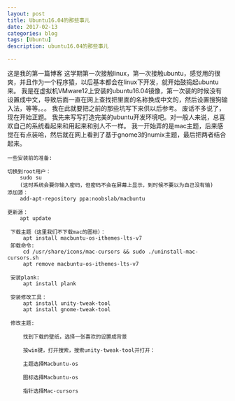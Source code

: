 ```yaml
---
layout: post
title: Ubuntu16.04的那些事儿
date: 2017-02-13
categories: blog
tags: [Ubuntu]
description: ubuntu16.04的那些事儿

---
```


这是我的第一篇博客
这学期第一次接触linux，第一次接触ubuntu，感觉用的很爽，并且作为一个程序猿，以后基本都会在linux下开发，就开始鼓捣起ubuntu来。
我是在虚拟机VMware12上安装的ubuntu16.04镜像，第一次装的时候没有设置成中文，导致后面一直在网上查找把里面的名称换成中文的，然后设置搜狗输入法，等等。。。
我在此就要把之前的那些坑写下来供以后参考。
废话不多说了，现在开始正题。
我先来写写打造完美的ubuntu开发环境吧。对一般人来说，总喜欢自己的系统看起来和用起来和别人不一样。
我一开始弄的是mac主题，后来感觉在有点装哈，然后就在网上看到了基于gnome3的numix主题，最后把两者结合起来。
 
	一些安装前的准备:
 
 	切换到root用户：
		sudo su
	 	(这时系统会要你输入密码，但密码不会在屏幕上显示，到时候不要以为自己没有输)
 	添加源：
		add-apt-repository ppa:noobslab/macbuntu
 
 	更新源：
		apt update

	 下载主题（这里我们不下载mac的图标）：
		 apt install macbuntu-os-ithemes-lts-v7
	 卸载命令:
		 cd /usr/share/icons/mac-cursors && sudo ./uninstall-mac-cursors.sh
		 apt remove macbuntu-os-ithemes-lts-v7

	 安装plank:
		 apt install plank

	 安装修改工具：
		 apt install unity-tweak-tool
		 apt install gnome-tweak-tool

	 修改主题:

		 找到下载的壁纸，选择一张喜欢的设置成背景

		 按win键，打开搜索，搜索unity-tweak-tool并打开：

		 主题选择Macbuntu-os

		 图标选择Macbuntu-os

		 指针选择Mac-cursors
